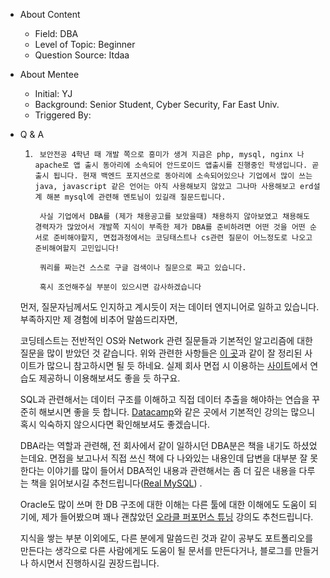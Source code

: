 - About Content
    - Field: DBA
    - Level of Topic: Beginner
    - Question Source: Itdaa

- About Mentee
    - Initial: YJ
    - Background: Senior Student, Cyber Security, Far East Univ.
    - Triggered By:

- Q & A
    1. ```
        보안전공 4학년 때 개발 쪽으로 흥미가 생겨 지금은 php, mysql, nginx 나 apache로 앱 출시 동아리에 소속되어 안드로이드 앱출시를 진행중인 학생입니다. 곧 출시 됩니다. 현재 백엔드 포지션으로 동아리에 소속되어있으나 기업에서 많이 쓰는 java, javascript 같은 언어는 아직 사용해보지 않았고 그나마 사용해보고 erd설계 해본 mysql에 관련해 멘토님이 있길래 질문드립니다.

        사실 기업에서 DBA를 (제가 채용공고를 보았을때) 채용하지 않아보였고 채용해도 경력자가 많았어서 개발쪽 지식이 부족한 제가 DBA를 준비하려면 어떤 것을 어떤 순서로 준비해야할지, 면접과정에서는 코딩태스트나 cs관련 질문이 어느정도로 나오고 준비해여할지 고민입니다!

        쿼리를 짜는건 스스로 구글 검색이나 질문으로 짜고 있습니다.

        혹시 조언해주실 부분이 있으시면 감사하겠습니다
        ```

  먼저, 질문자님께서도 인지하고 계시듯이 저는 데이터 엔지니어로 일하고 있습니다. 부족하지만 제 경험에 비추어 말씀드리자면,

  코딩테스트는 전반적인 OS와 Network 관련 질문들과 기본적인 알고리즘에 대한 질문을 많이 받았던 것 같습니다. 위와 관련한
  사항들은 [이 곳](https://github.com/kim6394/tech-interview-for-developer)과 같이 잘 정리된
  사이트가 많으니 참고하시면 될 듯 하네요. 실제 회사 면접 시
  이용하는 [사이트](https://programmers.co.kr/skill_checks)에서 연습도 제공하니 이용해보셔도 좋을 듯 하구요.

  SQL과 관련해서는 데이터 구조를 이해하고 직접 데이터 추출을 해야하는 연습을 꾸준히 해보시면 좋을 듯
  합니다. [Datacamp](https://www.datacamp.com/courses/tech:sql)와 같은 곳에서 기본적인 강의는
  많으니 혹시 익숙하지 않으시다면 확인해보셔도 좋겠습니다.

  DBA라는 역할과 관련해, 전 회사에서 같이 일하시던 DBA분은 책을 내기도 하셨었는데요. 면접을 보고나서 직접 쓰신 책에 다 나와있는
  내용인데 답변을 대부분 잘 못한다는 이야기를 많이 들어서 DBA적인 내용과 관련해서는 좀 더 깊은 내용을 다루는 책을 읽어보시길
  추천드립니다([Real MySQL](https://book.naver.com/bookdb/book_detail.nhn?bid=6886962))
  .

  Oracle도 많이 쓰며 한 DB 구조에 대한 이해는 다른 툴에 대한 이해에도 도움이 되기에, 제가 들어봤으며 꽤나
  괜찮았던 [오라클 퍼포먼스 튜닝](https://www.udemy.com/course/sql-performance-tuning-masterclass/)
  강의도 추천드립니다.

  지식을 쌓는 부분 이외에도, 다른 분에게 말씀드린 것과 같이 공부도 포트폴리오를 만든다는 생각으로 다른 사람에게도 도움이 될 문서를
  만든다거나, 블로그를 만들거나 하시면서 진행하시길 권장드립니다.
